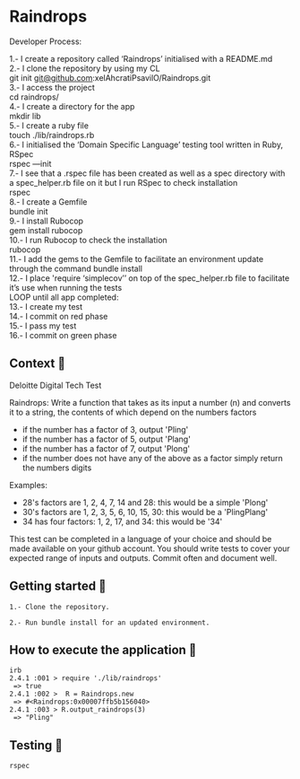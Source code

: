 # Raindrops

Developer Process:

1.- I create a repository called ‘Raindrops’ initialised with a README.md  
2.- I clone the repository by using my CL  
git init git@github.com:xelAhcratiPsavilO/Raindrops.git  
3.- I access the project  
cd raindrops/  
4.- I create a directory for the app  
mkdir lib  
5.- I create a ruby file  
touch ./lib/raindrops.rb  
6.- I initialised the ‘Domain Specific Language’ testing tool written in Ruby, RSpec  
rspec —init  
7.- I see that a .rspec file has been created as well as a spec directory with a spec_helper.rb file on it but I run RSpec to check installation  
rspec  
8.-  I create a Gemfile  
bundle init  
9.- I install Rubocop  
gem install rubocop  
10.- I run Rubocop to check the installation  
rubocop  
11.- I add the gems to the Gemfile to facilitate an environment update through the command bundle install  
12.- I place 'require ‘simplecov’’ on top of the spec_helper.rb file to facilitate it’s use when running the tests  
LOOP until all app completed:  
13.- I create my test  
14.- I commit on red phase  
15.- I pass my test  
16.- I commit on green phase  

## Context 📝

Deloitte Digital Tech Test

Raindrops:
Write a function that takes as its input a number (n) and converts it to a string, the contents of which depend on the numbers factors

- if the number has a factor of 3, output 'Pling'
- if the number has a factor of 5, output 'Plang'
- if the number has a factor of 7, output 'Plong'
- if the number does not have any of the above as a factor simply return the numbers digits

Examples:
- 28's factors are 1, 2, 4, 7, 14 and 28: this would be a simple 'Plong'
- 30's factors are 1, 2, 3, 5, 6, 10, 15, 30: this would be a 'PlingPlang'
- 34 has four factors: 1, 2, 17, and 34: this would be '34'

This test can be completed in a language of your choice and should be made available on your github account. You should write tests to cover your expected range of inputs and outputs. Commit often and document well.


## Getting started 🚴

```
1.- Clone the repository.

2.- Run bundle install for an updated environment.
```

## How to execute the application 🎱
```
irb
2.4.1 :001 > require './lib/raindrops'
 => true
2.4.1 :002 >  R = Raindrops.new
 => #<Raindrops:0x00007ffb5b156040>
2.4.1 :003 > R.output_raindrops(3)
 => "Pling" 
```

## Testing 🔎
```
rspec
```


